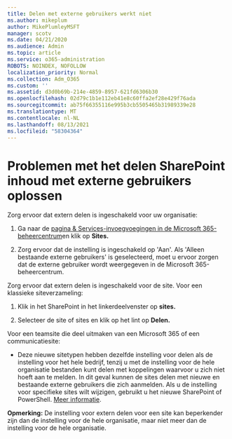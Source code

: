 ```yaml
---
title: Delen met externe gebruikers werkt niet
ms.author: mikeplum
author: MikePlumleyMSFT
manager: scotv
ms.date: 04/21/2020
ms.audience: Admin
ms.topic: article
ms.service: o365-administration
ROBOTS: NOINDEX, NOFOLLOW
localization_priority: Normal
ms.collection: Adm_O365
ms.custom: ''
ms.assetid: d3d0b69b-214e-4859-8957-621fd6306b30
ms.openlocfilehash: 02d79c1b1e112eb41e8c60ffa2ef28e429f76ada
ms.sourcegitcommit: ab75f66355116e995b3cb5505465b31989339e28
ms.translationtype: MT
ms.contentlocale: nl-NL
ms.lasthandoff: 08/13/2021
ms.locfileid: "58304364"
---
```

# <a name="fix-problems-sharing-sharepoint-content-with-external-users"></a>Problemen met het delen SharePoint inhoud met externe gebruikers oplossen

Zorg ervoor dat extern delen is ingeschakeld voor uw organisatie:
  
1. Ga naar de [pagina &amp; Services-invoegvoegingen in de Microsoft 365-beheercentrum](https://portal.office.com/adminportal/home#/Settings/ServicesAndAddIns)en klik op **Sites.**
    
2. Zorg ervoor dat de instelling is ingeschakeld op 'Aan'. Als 'Alleen bestaande externe gebruikers' is geselecteerd, moet u ervoor zorgen dat de externe gebruiker wordt weergegeven in de Microsoft 365-beheercentrum.
    
Zorg ervoor dat extern delen is ingeschakeld voor de site. Voor een klassieke siteverzameling:
  
1. Klik in het SharePoint in het linkerdeelvenster op **sites.**
    
2. Selecteer de site of sites en klik op het lint op **Delen.**
    
Voor een teamsite die deel uitmaken van een Microsoft 365 of een communicatiesite:
  
- Deze nieuwe sitetypen hebben dezelfde instelling voor delen als de instelling voor het hele bedrijf, tenzij u met de instelling voor de hele organisatie bestanden kunt delen met koppelingen waarvoor u zich niet hoeft aan te melden. In dit geval kunnen de sites delen met nieuwe en bestaande externe gebruikers die zich aanmelden. Als u de instelling voor specifieke sites wilt wijzigen, gebruikt u het nieuwe SharePoint of PowerShell. [Meer informatie](https://go.microsoft.com/fwlink/?linkid=871863).
    
**Opmerking:** De instelling voor extern delen voor een site kan beperkender zijn dan de instelling voor de hele organisatie, maar niet meer dan de instelling voor de hele organisatie. 
  


